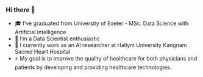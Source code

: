 ### Hi there 👋

- 🎓 I've graduated from University of Exeter - MSc. Data Science with Artificial Intelligence 
- 🌱 I’m a Data Scientist enthusiastic
- 🔭 I currently work as an AI researcher at Hallym University Kangnam Sacred Heart Hospital
- ⚡ My goal is to improve the quality of healthcare for both physicians and patients by developing and providing healthcare technologies. 
<!--
**naraekim12/naraekim12** is a ✨ _special_ ✨ repository because its `README.md` (this file) appears on your GitHub profile.

Here are some ideas to get you started:

- 🔭 I’m currently working on ...
- 🌱 I’m currently learning ...
- 👯 I’m looking to collaborate on ...
- 🤔 I’m looking for help with ...
- 💬 Ask me about ...
- 📫 How to reach me: ...
- 😄 Pronouns: ...
- ⚡ Fun fact: ...
-->
